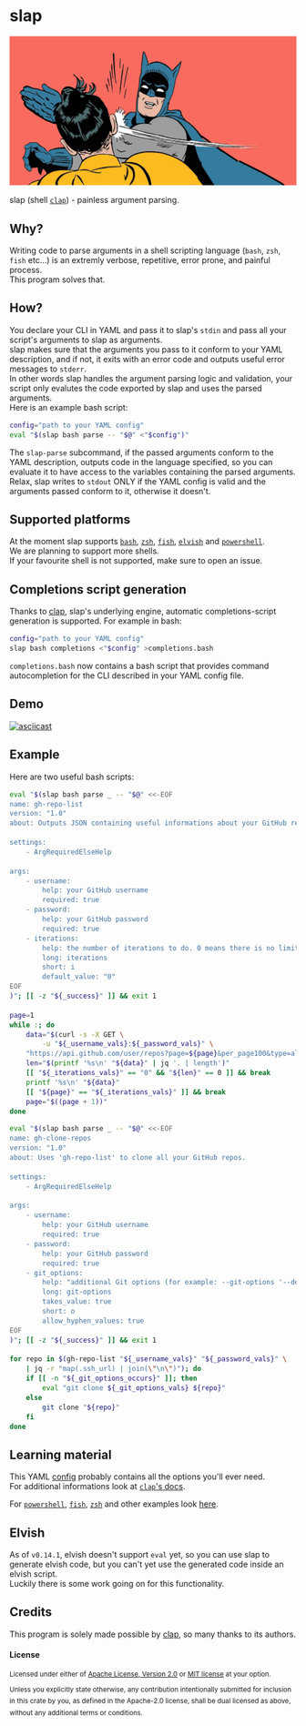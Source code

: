 # slap

![Batman slapping Robin meme](images/batman-slapping-robin.jpg)

slap (shell [`clap`][clap]) - painless argument parsing.

## Why?

Writing code to parse arguments in a shell scripting language (`bash`, `zsh`,
`fish` etc...) is an extremly verbose, repetitive, error prone, and painful
process.  
This program solves that.

## How?

You declare your CLI in YAML and pass it to slap's `stdin` and pass all your
script's arguments to slap as arguments.  
slap makes sure that the arguments you pass to it conform to your YAML
description, and if not, it exits with an error code and outputs useful error
messages to `stderr`.  
In other words slap handles the argument parsing logic and validation, your
script only evalutes the code exported by slap and uses the parsed arguments.  
Here is an example bash script:

```bash
config="path to your YAML config"
eval "$(slap bash parse -- "$@" <"$config")"
```

The `slap-parse` subcommand, if the passed arguments conform to the YAML
description, outputs code in the language specified, so you can evaluate it to
have access to the variables containing the parsed arguments.  
Relax, slap writes to `stdout` ONLY if the YAML config is valid and the
arguments passed conform to it, otherwise it doesn't.

## Supported platforms

At the moment slap supports <a href="examples/bash">`bash`</a>, <a
href="examples/zsh">`zsh`</a>, <a href="examples/fish">`fish`</a>, <a
href="examples/elvish">`elvish`</a> and <a
href="examples/pwsh">`powershell`</a>.  
We are planning to support more shells.  
If your favourite shell is not supported, make sure to open an issue.

## Completions script generation

Thanks to [clap](#clap), slap's underlying engine, automatic
completions-script generation is supported.
For example in bash:

```bash
config="path to your YAML config"
slap bash completions <"$config" >completions.bash
```

`completions.bash` now contains a bash script that provides command
autocompletion for the CLI described in your YAML config file.

## Demo

[![asciicast](https://asciinema.org/a/357515.svg)](https://asciinema.org/a/357515)

## Example

Here are two useful bash scripts:

```bash
eval "$(slap bash parse _ -- "$@" <<-EOF
name: gh-repo-list
version: "1.0"
about: Outputs JSON containing useful informations about your GitHub repos.

settings:
    - ArgRequiredElseHelp

args:
    - username:
        help: your GitHub username
        required: true
    - password:
        help: your GitHub password
        required: true
    - iterations:
        help: the number of iterations to do. 0 means there is no limit
        long: iterations
        short: i
        default_value: "0"
EOF
)"; [[ -z "${_success}" ]] && exit 1

page=1
while :; do
    data="$(curl -s -X GET \
        -u "${_username_vals}:${_password_vals}" \
    "https://api.github.com/user/repos?page=${page}&per_page100&type=all")"
    len="$(printf '%s\n' "${data}" | jq '. | length')"
    [[ "${_iterations_vals}" == "0" && "${len}" == 0 ]] && break
    printf '%s\n' "${data}"
    [[ "${page}" == "${_iterations_vals}" ]] && break
    page="$((page + 1))"
done

```

```bash
eval "$(slap bash parse _ -- "$@" <<-EOF
name: gh-clone-repos
version: "1.0"
about: Uses 'gh-repo-list' to clone all your GitHub repos.

settings:
    - ArgRequiredElseHelp

args:
    - username:
        help: your GitHub username
        required: true
    - password:
        help: your GitHub password
        required: true
    - git_options:
        help: "additional Git options (for example: --git-options '--depth 1')"
        long: git-options
        takes_value: true
        short: o
        allow_hyphen_values: true
EOF
)"; [[ -z "${_success}" ]] && exit 1

for repo in $(gh-repo-list "${_username_vals}" "${_password_vals}" \
    | jq -r "map(.ssh_url) | join(\"\n\")"); do
    if [[ -n "${_git_options_occurs}" ]]; then
        eval "git clone ${_git_options_vals} ${repo}"
    else
        git clone "${repo}"
    fi
done

```

## Learning material

This YAML <a href="examples/complete.yml">config</a> probably contains all the
options you'll ever need.  
For additional informations look at [`clap`'s
docs](https://docs.rs/clap/2.33.3/clap).

For <a href="examples/pwsh">`powershell`</a>, <a
href="examples/fish">`fish`</a>, <a href="examples/zsh">`zsh`</a> and other
examples look <a href="examples">here</a>.

## Elvish

As of `v0.14.1`, elvish doesn't support `eval` yet, so you can use slap to
generate elvish code, but you can't yet use the generated code inside an
elvish script.  
Luckily there is some work going on for this functionality.

## Credits

This program is solely made possible by [clap](#clap), so many thanks to its
authors.

#### License

<sup>
Licensed under either of <a href="LICENSE-APACHE">Apache License, Version
2.0</a> or <a href="LICENSE-MIT">MIT license</a> at your option.
</sup>

<br>

<sub>
Unless you explicitly state otherwise, any contribution intentionally submitted
for inclusion in this crate by you, as defined in the Apache-2.0 license, shall
be dual licensed as above, without any additional terms or conditions.
</sub>

[clap]: https://github.com/clap-rs/clap
